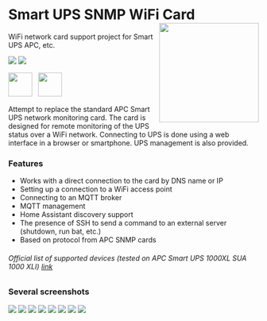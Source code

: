# Smart UPS SNMP WiFi Card <img src="https://github.com/AleksandrBraun/Smart-UPS-SNMP-Card/blob/main/Images/3d.png" height=200 style="float: right;">
WiFi network card support project for Smart UPS APC, etc.

![](https://img.shields.io/github/release/AleksandrBraun/Smart-UPS-SNMP-Card.svg) ![](https://img.shields.io/github/issues/AleksandrBraun/Smart-UPS-SNMP-Card.svg)

<img src="https://github.com/AleksandrBraun/Smart-UPS-SNMP-Card/blob/main/Images/HASS.png" height=48>&nbsp;&nbsp;&nbsp;<img src="https://github.com/AleksandrBraun/Smart-UPS-SNMP-Card/blob/main/Images/APC.svg" height=48>

Attempt to replace the standard APC Smart UPS network monitoring card.
The card is designed for remote monitoring of the UPS status over a WiFi network.
Connecting to UPS is done using a web interface in a browser or smartphone.
UPS management is also provided.

### Features

- Works with a direct connection to the card by DNS name or IP
- Setting up a connection to a WiFi access point
- Connecting to an MQTT broker
- MQTT management
- Home Assistant discovery support
- The presence of SSH to send a command to an external server (shutdown, run bat, etc.)
- Based on protocol from APC SNMP cards

###### Official list of supported devices (tested on APC Smart UPS 1000XL *SUA 1000 XLI*) <a href="https://www.apc.com/us/en/faqs/FA237786/" target="_blank" title="APC site">link</a>

### Several screenshots

<img src="https://github.com/AleksandrBraun/Smart-UPS-SNMP-Card/blob/main/Images/Main-Control.png">
<img src="https://github.com/AleksandrBraun/Smart-UPS-SNMP-Card/blob/main/Images/Settings.png">
<img src="https://github.com/AleksandrBraun/Smart-UPS-SNMP-Card/blob/main/Images/Alert-Error.png">
<img src="https://github.com/AleksandrBraun/Smart-UPS-SNMP-Card/blob/main/Images/Network-MQTT-SSH.png">
<img src="https://github.com/AleksandrBraun/Smart-UPS-SNMP-Card/blob/main/Images/Fan-Control.png">
<img src="https://github.com/AleksandrBraun/Smart-UPS-SNMP-Card/blob/main/Images/FWUpdate-page.png">
<img src="https://github.com/AleksandrBraun/Smart-UPS-SNMP-Card/blob/main/Images/hass_card.png">
<img src="https://github.com/AleksandrBraun/Smart-UPS-SNMP-Card/blob/main/Images/hass_discovery.png">

